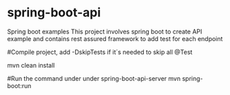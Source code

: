 # spring-boot-api
Spring boot examples
This project involves spring boot to create API example and contains rest assured framework to add test for each endpoint

#Compile project, add -DskipTests if it´s needed to skip all @Test

mvn clean install

#Run the command under under spring-boot-api-server
mvn spring-boot:run
